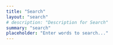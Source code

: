 ```yaml
---
title: "Search"
layout: "search"
# description: "Description for Search"
summary: "search"
placeholder: "Enter words to search..."
---
```

